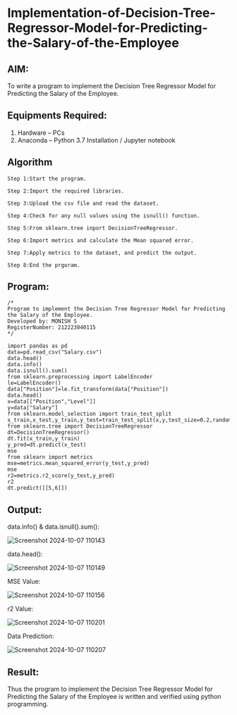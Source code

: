 # Implementation-of-Decision-Tree-Regressor-Model-for-Predicting-the-Salary-of-the-Employee

## AIM:
To write a program to implement the Decision Tree Regressor Model for Predicting the Salary of the Employee.

## Equipments Required:
1. Hardware – PCs
2. Anaconda – Python 3.7 Installation / Jupyter notebook

## Algorithm
```
Step 1:Start the program.

Step 2:Import the required libraries.

Step 3:Upload the csv file and read the dataset.

Step 4:Check for any null values using the isnull() function.

Step 5:From sklearn.tree inport DecisionTreeRegressor.

Step 6:Import metrics and calculate the Mean squared error.

Step 7:Apply metrics to the dataset, and predict the output.

Step 8:End the prgoram.
```
## Program:
```
/*
Program to implement the Decision Tree Regressor Model for Predicting the Salary of the Employee.
Developed by: MONISH S
RegisterNumber: 212223040115
*/
```
```
import pandas as pd
data=pd.read_csv("Salary.csv")
data.head()
data.info()
data.isnull().sum()
from sklearn.preprocessing import LabelEncoder
le=LabelEncoder()
data["Position"]=le.fit_transform(data["Position"])
data.head()
x=data[["Position","Level"]]
y=data["Salary"]
from sklearn.model_selection import train_test_split
x_train,x_test,y_train,y_test=train_test_split(x,y,test_size=0.2,random_state=2)
from sklearn.tree import DecisionTreeRegressor
dt=DecisionTreeRegressor()
dt.fit(x_train,y_train)
y_pred=dt.predict(x_test)
mse
from sklearn import metrics
mse=metrics.mean_squared_error(y_test,y_pred)
mse
r2=metrics.r2_score(y_test,y_pred)
r2
dt.predict([[5,6]])
```

## Output:
data.info() & data.isnull().sum():

![Screenshot 2024-10-07 110143](https://github.com/user-attachments/assets/aad12498-dbe2-4694-94ef-bef7eaedbba4)

data.head():

![Screenshot 2024-10-07 110149](https://github.com/user-attachments/assets/9211ae96-c336-403c-84c8-d79f4afa8c80)

MSE Value:

![Screenshot 2024-10-07 110156](https://github.com/user-attachments/assets/f34f78c1-b01b-43e7-987c-602a93544af3)

r2 Value:

![Screenshot 2024-10-07 110201](https://github.com/user-attachments/assets/e85e9490-477b-462a-ae7d-57a85d77d0ab)

Data Prediction:

![Screenshot 2024-10-07 110207](https://github.com/user-attachments/assets/a57d08b4-f002-4139-8355-4ab9b164557d)


## Result:
Thus the program to implement the Decision Tree Regressor Model for Predicting the Salary of the Employee is written and verified using python programming.

